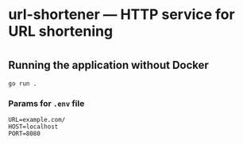 # url-shortener — HTTP service for URL shortening 
#
## Running the application without Docker
```
go run .
```
### Params for ```.env``` file
```
URL=example.com/
HOST=localhost
PORT=8080
```
